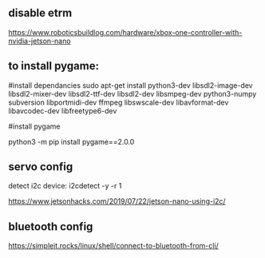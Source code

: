 ## disable etrm

https://www.roboticsbuildlog.com/hardware/xbox-one-controller-with-nvidia-jetson-nano

## to install pygame:

#install dependancies
sudo apt-get install python3-dev libsdl2-image-dev libsdl2-mixer-dev libsdl2-ttf-dev libsdl2-dev libsmpeg-dev python3-numpy subversion libportmidi-dev ffmpeg libswscale-dev libavformat-dev libavcodec-dev libfreetype6-dev

#install pygame

python3 -m pip install pygame==2.0.0

## servo config

detect i2c device: i2cdetect -y -r 1

https://www.jetsonhacks.com/2019/07/22/jetson-nano-using-i2c/


## bluetooth config
https://simpleit.rocks/linux/shell/connect-to-bluetooth-from-cli/

